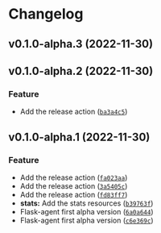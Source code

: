 # Changelog

<!--next-version-placeholder-->

## v0.1.0-alpha.3 (2022-11-30)


## v0.1.0-alpha.2 (2022-11-30)
### Feature
* Add the release action ([`ba3a4c5`](https://github.com/ForestAdmin/agent-python/commit/ba3a4c5c37131e45e192b5481af9409532604ebb))

## v0.1.0-alpha.1 (2022-11-30)
### Feature
* Add the release action ([`fa023aa`](https://github.com/ForestAdmin/agent-python/commit/fa023aab3466cb56d2cf8f93d68ce8475fb2cf66))
* Add the release action ([`3a5405c`](https://github.com/ForestAdmin/agent-python/commit/3a5405c76f8f7c3ddb044699d849e19924c1ac04))
* Add the release action ([`fd83ff7`](https://github.com/ForestAdmin/agent-python/commit/fd83ff791e36933e7d4035b60a567acdf7d432cc))
* **stats:** Add the stats resources ([`b39763f`](https://github.com/ForestAdmin/agent-python/commit/b39763f27745cdcaf721d3cd1a23fe46a57b2b79))
* Flask-agent first alpha version ([`6a0a644`](https://github.com/ForestAdmin/agent-python/commit/6a0a644a587022cf38cd9836073835172c1ffb4b))
* Flask-agent first alpha version ([`c6e369c`](https://github.com/ForestAdmin/agent-python/commit/c6e369c0949192aac052d61abcf498cadda23a14))
